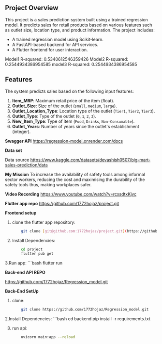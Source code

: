 ## **Project Overview**
This project is a sales prediction system built using a trained regression model. It predicts sales for retail products based on various features such as outlet size, location type, and product information. The project includes:
- A trained regression model using Scikit-learn.
- A FastAPI-based backend for API services.
- A Flutter frontend for user interaction.

Model1 R-squared: 0.5340612546359426
Model2 R-squared: 0.2544934386954585
model3 R-squared: 0.2544934386954585


## **Features**
The system predicts sales based on the following input features:
1. **Item_MRP**: Maximum retail price of the item (float).
2. **Outlet_Size**: Size of the outlet (`small`, `medium`, `large`).
3. **Outlet_Location_Type**: Location type of the outlet (`Tier1`, `Tier2`, `Tier3`).
4. **Outlet_Type**: Type of the outlet (`0`, `1`, `2`, `3`).
5. **New_Item_Type**: Type of item (`Food`, `Drinks`, `Non-Consumable`).
6. **Outlet_Years**: Number of years since the outlet's establishment (integer).


**Swagger API**
https://regression-model.onrender.com/docs



**Data set**

Data source https://www.kaggle.com/datasets/devashish0507/big-mart-sales-prediction/data



**My Mission**
To increase the availability of safety tools among informal sector workers, reducing the cost and maximising the durability of the safety tools thus, making workplaces safer.


**Video Recording**
https://www.youtube.com/watch?v=rcxsdtxKjvc 

**Flutter app repo**
https://github.com/1772hojaz/project.git

**Frontend setup**
1. clone the flutter app repository:
   ```bash
       git clone [git@github.com:1772hojaz/project.git](https://github.com/1772hojaz/project.git)

3. Install Dependencies:
   ```bash
       cd project
       flutter pub get
3.Run app: 
    ```bash
        flutter run

**Back-end API REPO**

https://github.com/1772hojaz/Regression_model.git

**Back-End SetUp**
1. clone:
   ```bash
       git clone https://github.com/1772hojaz/Regression_model.git

2.Install Dependencies:
     ```bash
       cd backend
       pip install -r requirements.txt

3. run api:
    ```bash
        uvicorn main:app --reload


 
